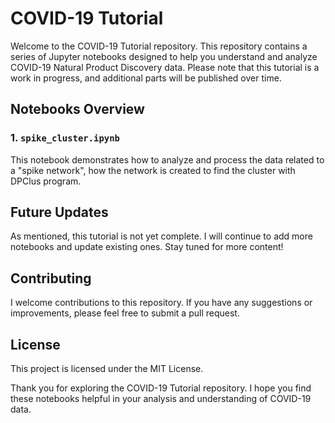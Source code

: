# COVID-19 Tutorial

Welcome to the COVID-19 Tutorial repository. This repository contains a series of Jupyter notebooks designed to help you understand and analyze COVID-19 Natural Product Discovery data. Please note that this tutorial is a work in progress, and additional parts will be published over time.

## Notebooks Overview

### 1. `spike_cluster.ipynb`
This notebook demonstrates how to analyze and process the data related to a "spike network", how the network is created to find the cluster with DPClus program.

## Future Updates
As mentioned, this tutorial is not yet complete. I will continue to add more notebooks and update existing ones. Stay tuned for more content!

## Contributing
I welcome contributions to this repository. If you have any suggestions or improvements, please feel free to submit a pull request.

## License
This project is licensed under the MIT License.

Thank you for exploring the COVID-19 Tutorial repository. I hope you find these notebooks helpful in your analysis and understanding of COVID-19 data.